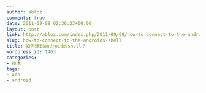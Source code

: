 ```yaml
---
author: abloz
comments: true
date: 2011-09-09 02:36:23+00:00
layout: post
link: http://abloz.com/index.php/2011/09/09/how-to-connect-to-the-androids-shell/
slug: how-to-connect-to-the-androids-shell
title: 如何连到android的shell？
wordpress_id: 1403
categories:
- 技术
tags:
- adb
- android
---
```


